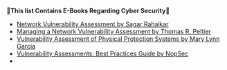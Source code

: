 **📕This list Contains E-Books Regarding Cyber Security📕**

- [Network Vulnerability Assessment by Sagar Rahalkar](https://digtvbg.com/files/books-for-hacking/Network/Network%20Vulnerability%20Assessment%20-%20Identify%20Security%20Loopholes%20in%20Your%20Network%E2%80%99s%20Infrastructure%20by%20Sagar%20Rahalkar.pdf)
- [Managing a Network Vulnerability Assessment by Thomas R. Peltier](https://api.pageplace.de/preview/DT0400.9780203503041_A23557665/preview-9780203503041_A23557665.pdf)
- [Vulnerability Assessment of Physical Protection Systems by Mary Lynn Garcia](https://api.pageplace.de/preview/DT0400.9780080481678_A23516963/preview-9780080481678_A23516963.pdf)
- [Vulnerability Assessments: Best Practices Guide by NopSec](https://f.hubspotusercontent30.net/hubfs/20334580/Content/Whitepapers%20and%20eBooks/2016/Best%20Practices%20Guide%20Vulnerability%20Assessments.pdf)
- 
